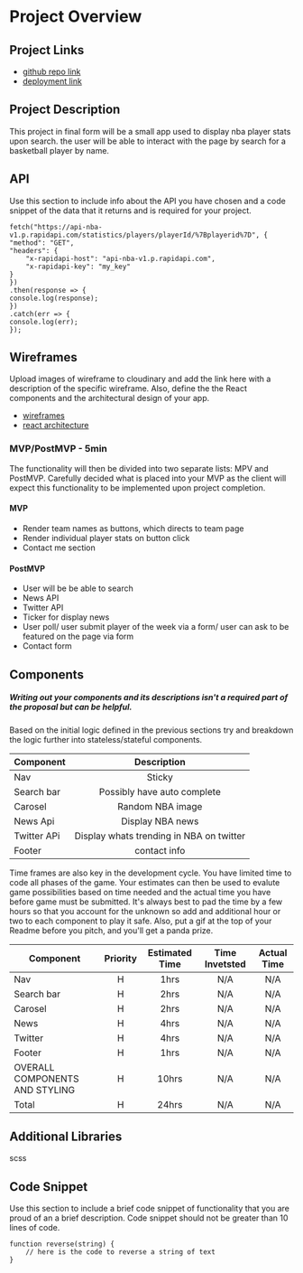# Project Overview

## Project Links

-   [github repo link](https://github.com/git-addi/reactapp)
-   [deployment link]()

## Project Description

This project in final form will be a small app used to display nba player stats upon search. the user will be able to interact with the page by search for a basketball player by name.

## API

Use this section to include info about the API you have chosen and a code snippet of the data that it returns and is required for your project.

    fetch("https://api-nba-v1.p.rapidapi.com/statistics/players/playerId/%7Bplayerid%7D", {
    "method": "GET",
    "headers": {
    	"x-rapidapi-host": "api-nba-v1.p.rapidapi.com",
    	"x-rapidapi-key": "my_key"
    }
    })
    .then(response => {
    console.log(response);
    })
    .catch(err => {
    console.log(err);
    });

## Wireframes

Upload images of wireframe to cloudinary and add the link here with a description of the specific wireframe. Also, define the the React components and the architectural design of your app.

-   [wireframes](https://res.cloudinary.com/dusr8fbuo/image/upload/v1601745003/IMG_4904_ch6fqk.jpg)
-   [react architecture](https://res.cloudinary.com/dusr8fbuo/image/upload/v1601745002/IMG_4905_ro9thi.heic)

### MVP/PostMVP - 5min

The functionality will then be divided into two separate lists: MPV and PostMVP. Carefully decided what is placed into your MVP as the client will expect this functionality to be implemented upon project completion.

#### MVP

-   Render team names as buttons, which directs to team page
-   Render individual player stats on button click
-   Contact me section

#### PostMVP

-   User will be be able to search
-   News API
-   Twitter API
-   Ticker for display news
-   User poll/ user submit player of the week via a form/ user can ask to be featured on the page via form
-   Contact form

## Components

##### Writing out your components and its descriptions isn't a required part of the proposal but can be helpful.

Based on the initial logic defined in the previous sections try and breakdown the logic further into stateless/stateful components.

| Component   |               Description                |
| ----------- | :--------------------------------------: |
| Nav         |                  Sticky                  |
| Search bar  |       Possibly have auto complete        |
| Carosel     |             Random NBA image             |
| News Api    |             Display NBA news             |
| Twitter APi | Display whats trending in NBA on twitter |
| Footer      |               contact info               |

Time frames are also key in the development cycle. You have limited time to code all phases of the game. Your estimates can then be used to evalute game possibilities based on time needed and the actual time you have before game must be submitted. It's always best to pad the time by a few hours so that you account for the unknown so add and additional hour or two to each component to play it safe. Also, put a gif at the top of your Readme before you pitch, and you'll get a panda prize.

| Component                      | Priority | Estimated Time | Time Invetsted | Actual Time |
| ------------------------------ | :------: | :------------: | :------------: | :---------: |
| Nav                            |    H     |      1hrs      |      N/A       |     N/A     |
| Search bar                     |    H     |      2hrs      |      N/A       |     N/A     |
| Carosel                        |    H     |      2hrs      |      N/A       |     N/A     |
| News                           |    H     |      4hrs      |      N/A       |     N/A     |
| Twitter                        |    H     |      4hrs      |      N/A       |     N/A     |
| Footer                         |    H     |      1hrs      |      N/A       |     N/A     |
| OVERALL COMPONENTS AND STYLING |    H     |     10hrs      |      N/A       |     N/A     |
| Total                          |    H     |     24hrs      |      N/A       |     N/A     |

## Additional Libraries

scss

## Code Snippet

Use this section to include a brief code snippet of functionality that you are proud of an a brief description. Code snippet should not be greater than 10 lines of code.

```
function reverse(string) {
	// here is the code to reverse a string of text
}
```
